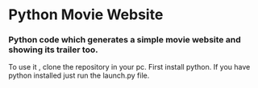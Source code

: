 # Python Movie Website

### Python code which generates a simple movie website and showing its trailer too.

 To use it , clone the repository in your pc.
 First install python.
 If you have python installed just run the launch.py file.